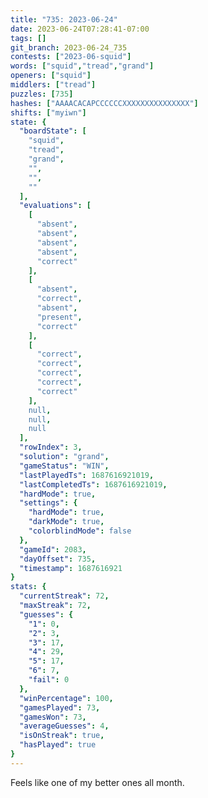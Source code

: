 ```yaml
---
title: "735: 2023-06-24"
date: 2023-06-24T07:28:41-07:00
tags: []
git_branch: 2023-06-24_735
contests: ["2023-06-squid"]
words: ["squid","tread","grand"]
openers: ["squid"]
middlers: ["tread"]
puzzles: [735]
hashes: ["AAAACACAPCCCCCCXXXXXXXXXXXXXXX"]
shifts: ["myiwn"]
state: {
  "boardState": [
    "squid",
    "tread",
    "grand",
    "",
    "",
    ""
  ],
  "evaluations": [
    [
      "absent",
      "absent",
      "absent",
      "absent",
      "correct"
    ],
    [
      "absent",
      "correct",
      "absent",
      "present",
      "correct"
    ],
    [
      "correct",
      "correct",
      "correct",
      "correct",
      "correct"
    ],
    null,
    null,
    null
  ],
  "rowIndex": 3,
  "solution": "grand",
  "gameStatus": "WIN",
  "lastPlayedTs": 1687616921019,
  "lastCompletedTs": 1687616921019,
  "hardMode": true,
  "settings": {
    "hardMode": true,
    "darkMode": true,
    "colorblindMode": false
  },
  "gameId": 2083,
  "dayOffset": 735,
  "timestamp": 1687616921
}
stats: {
  "currentStreak": 72,
  "maxStreak": 72,
  "guesses": {
    "1": 0,
    "2": 3,
    "3": 17,
    "4": 29,
    "5": 17,
    "6": 7,
    "fail": 0
  },
  "winPercentage": 100,
  "gamesPlayed": 73,
  "gamesWon": 73,
  "averageGuesses": 4,
  "isOnStreak": true,
  "hasPlayed": true
}
---
```

<!-- more -->
Feels like one of my better ones all month.
